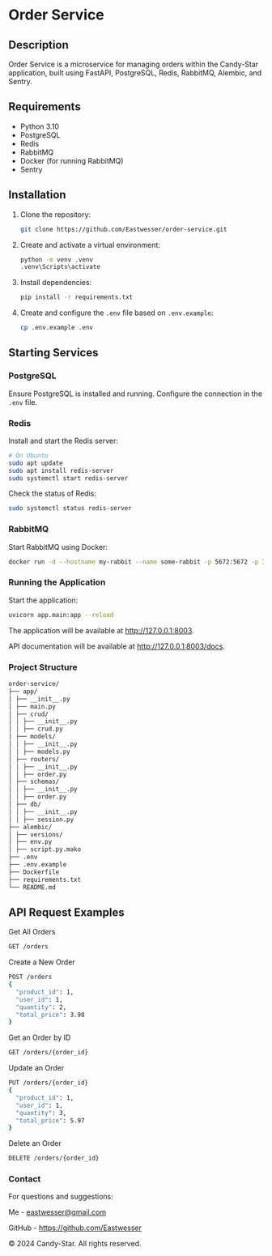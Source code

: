 # Order Service

## Description

Order Service is a microservice for managing orders within the Candy-Star application, built using FastAPI, PostgreSQL,
Redis, RabbitMQ, Alembic, and Sentry.

## Requirements

- Python 3.10
- PostgreSQL
- Redis
- RabbitMQ
- Docker (for running RabbitMQ)
- Sentry

## Installation

1. Clone the repository:

    ```sh
    git clone https://github.com/Eastwesser/order-service.git
    ```

2. Create and activate a virtual environment:

    ```sh
    python -m venv .venv
    .venv\Scripts\activate
    ```

3. Install dependencies:

    ```sh
    pip install -r requirements.txt
    ```

4. Create and configure the `.env` file based on `.env.example`:

    ```sh
    cp .env.example .env
    ```

## Starting Services

### PostgreSQL

Ensure PostgreSQL is installed and running. Configure the connection in the `.env` file.

### Redis

Install and start the Redis server:

```sh
# On Ubuntu
sudo apt update
sudo apt install redis-server
sudo systemctl start redis-server
```

Check the status of Redis:

```sh
sudo systemctl status redis-server
```

### RabbitMQ

Start RabbitMQ using Docker:

```sh
docker run -d --hostname my-rabbit --name some-rabbit -p 5672:5672 -p 15672:15672 rabbitmq:3-management
```

### Running the Application

Start the application:

```sh
uvicorn app.main:app --reload
```

The application will be available at http://127.0.0.1:8003.

API documentation will be available at http://127.0.0.1:8003/docs.

### Project Structure

```markdown
order-service/
├── app/
│ ├── __init__.py
│ ├── main.py
│ ├── crud/
│ │ ├── __init__.py
│ │ ├── crud.py
│ ├── models/
│ │ ├── __init__.py
│ │ ├── models.py
│ ├── routers/
│ │ ├── __init__.py
│ │ ├── order.py
│ ├── schemas/
│ │ ├── __init__.py
│ │ ├── order.py
│ ├── db/
│ │ ├── __init__.py
│ │ ├── session.py
├── alembic/
│ ├── versions/
│ ├── env.py
│ ├── script.py.mako
├── .env
├── .env.example
├── Dockerfile
├── requirements.txt
└── README.md
```

## API Request Examples

Get All Orders

```sh
GET /orders
```

Create a New Order

```sh
POST /orders
{
  "product_id": 1,
  "user_id": 1,
  "quantity": 2,
  "total_price": 3.98
}
```

Get an Order by ID

```sh
GET /orders/{order_id}
```

Update an Order

```sh
PUT /orders/{order_id}
{
  "product_id": 1,
  "user_id": 1,
  "quantity": 3,
  "total_price": 5.97
}
```

Delete an Order

```sh
DELETE /orders/{order_id}
```

### Contact

For questions and suggestions:

Me - eastwesser@gmail.com

GitHub - https://github.com/Eastwesser

© 2024 Candy-Star. All rights reserved.
